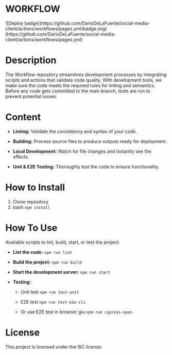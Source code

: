 <h1>WORKFLOW</h1>
![Deploy badge](https://github.com/DarioDeLaFuente/social-media-client/actions/workflows/pages.yml/badge.svg)
(https://github.com/DarioDeLaFuente/social-media-client/actions/workflows/pages.yml)

# Description

The Workflow repository streamlines development processes by integrating scripts and actions that validate code quality. 
With development tools, we make sure the code meets the required rules for linting and semantics.
Before any code gets committed to the main branch, tests are run to prevent potential issues.

# Content

- **Linting:** Validate the consistency and syntax of your code.

- **Building:** Process source files to produce outputs ready for deployment.

- **Local Development:** Watch for file changes and instantly see the effects.

- **Unit & E2E Testing:** Thoroughly test the code to ensure functionality.

# How to Install

  1. Clone repository
  2. bash `npm install`


# How To Use

Available scripts to lint, build, start, or test the project:

- **Lint the code:** `npm run lint`

- **Build the project:** `npm run build`

- **Start the development server:** `npm run start`

- **Testing:**

   - Unit test `npm run test-unit`

   - E2E test `npm run test-e2e-cli`

   - Or use E2E test in browser giu `npm run cypress-open`

# License

This project is licensed under the ISC license.